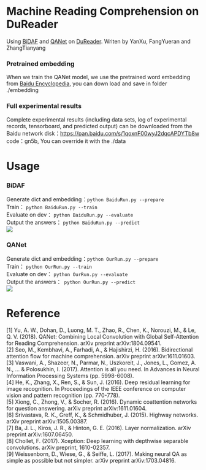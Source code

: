 # Machine Reading Comprehension on DuReader 

Using [BiDAF](https://github.com/allenai/bi-att-flow) and [QANet](https://github.com/NLPLearn/QANet) on [DuReader](https://github.com/baidu/DuReader). Writen by YanXu, FangYueran and ZhangTianyang<br>
### Pretrained embedding
When we train the QANet model, we use the pretrained word embedding from [Baidu Encyclopedia](
https://pan.baidu.com/s/1Rn7LtTH0n7SHyHPfjRHbkg), you can down load and save in folder ./embedding<br>
### Full experimental results
Complete experimental results (including data sets, log of experimental records, tensorboard, and predicted output) can be downloaded from the Baidu network disk：https://pan.baidu.com/s/1qoxnF00wyJ2dqcAPDYTb8w code：gn5b, You can override it with the ./data <br>
# Usage

### BiDAF<br>
Generate dict and embedding：`python BaiduRun.py --prepare`<br>
Train： `python BaiduRun.py --train `<br>
Evaluate on dev： `python BaiduRun.py --evaluate`<br>
Output the answers： `python BaiduRun.py --predict`<br>
![](https://img-blog.csdn.net/20181015145727446?watermark/2/text/aHR0cHM6Ly9ibG9nLmNzZG4ubmV0L3FxXzMyMTEzMTg5/font/5a6L5L2T/fontsize/400/fill/I0JBQkFCMA==/dissolve/70)
### QANet<br>
Generate dict and embedding：`python OurRun.py --prepare`<br>
Train： `python OurRun.py --train `<br>
Evaluate on dev： `python OurRun.py --evaluate`<br>
Output the answers：` python OurRun.py --predict`<br>
![](https://img-blog.csdn.net/20180815201736410?watermark/2/text/aHR0cHM6Ly9ibG9nLmNzZG4ubmV0L3FxXzM0NDk5MTMw/font/5a6L5L2T/fontsize/400/fill/I0JBQkFCMA==/dissolve/70)
# Reference
[1] Yu, A. W., Dohan, D., Luong, M. T., Zhao, R., Chen, K., Norouzi, M., & Le, Q. V. (2018). QANet: Combining Local Convolution with Global Self-Attention for Reading Comprehension. arXiv preprint arXiv:1804.09541.<br>
[2] Seo, M., Kembhavi, A., Farhadi, A., & Hajishirzi, H. (2016). Bidirectional attention flow for machine comprehension. arXiv preprint arXiv:1611.01603.<br>
[3] Vaswani, A., Shazeer, N., Parmar, N., Uszkoreit, J., Jones, L., Gomez, A. N., ... & Polosukhin, I. (2017). Attention is all you need. In Advances in Neural Information Processing Systems (pp. 5998-6008).<br>
[4] He, K., Zhang, X., Ren, S., & Sun, J. (2016). Deep residual learning for image recognition. In Proceedings of the IEEE conference on computer vision and pattern recognition (pp. 770-778).<br>
[5] Xiong, C., Zhong, V., & Socher, R. (2016). Dynamic coattention networks for question answering. arXiv preprint arXiv:1611.01604.<br>
[6] Srivastava, R. K., Greff, K., & Schmidhuber, J. (2015). Highway networks. arXiv preprint arXiv:1505.00387.<br>
[7] Ba, J. L., Kiros, J. R., & Hinton, G. E. (2016). Layer normalization. arXiv preprint arXiv:1607.06450.<br>
[8] Chollet, F. (2017). Xception: Deep learning with depthwise separable convolutions. arXiv preprint, 1610-02357.<br>
[9] Weissenborn, D., Wiese, G., & Seiffe, L. (2017). Making neural QA as simple as possible but not simpler. arXiv preprint arXiv:1703.04816.<br>
